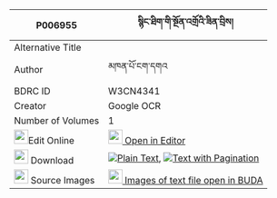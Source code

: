 |P006955|སྙིང་ཐིག་གི་སྔོན་འགྲོའི་ཟིན་བྲིས། 
| --- | --- 
|Alternative Title |
|Author| མཁན་པོ་ངག་དགའ
|BDRC ID | W3CN4341
|Creator | Google OCR
|Number of Volumes| 1
|<img width="25" src="https://img.icons8.com/color/25/000000/edit-property.png">Edit Online| [<img width="25" src="https://avatars.githubusercontent.com/u/45091458?s=200&v=4"> Open in Editor](http://editor.openpecha.org/P006955)
|<img width="25" src="https://img.icons8.com/fluent/48/000000/download-2.png"/>  Download | [![](https://img.icons8.com/color/20/000000/txt.png)Plain Text](https://github.com/Openpecha/P006955/releases/download/v1/nyingtik_gi_ngondro_i_zindri_plain_P006955.zip), [![](https://img.icons8.com/color/20/000000/txt.png)Text with Pagination](https://github.com/Openpecha/P006955/releases/download/v1/nyingtik_gi_ngondro_i_zindri_pages_P006955.zip)
|<img width="25" src="https://img.icons8.com/plasticine/100/000000/pictures-folder.png"/>  Source Images | [<img width="25" src="https://library.bdrc.io/icons/BUDA-small.svg"> Images of text file open in BUDA](https://library.bdrc.io/show/bdr:W3CN4341)